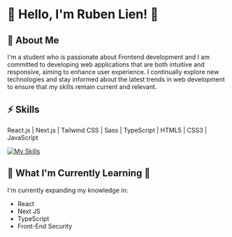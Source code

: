 
# 👋 Hello, I'm Ruben Lien! 🚀
 
## 📝 About Me

I'm a student who is passionate about Frontend development and I am committed to developing web applications that are both intuitive and responsive, aiming to enhance user experience. I continually explore new technologies and stay informed about the latest trends in web development to ensure that my skills remain current and relevant.
## ⚡ Skills 

React.js | Next.js | Tailwind CSS | Sass | TypeScript | HTML5 | CSS3 | JavaScript

[![My Skills](https://skillicons.dev/icons?i=react,nextjs,tailwind,sass,ts,html,css,js&theme=dark)](https://skillicons.dev)

## 🌱 What I'm Currently Learning 🌿

I'm currently expanding my knowledge in:
- React 
- Next JS 
- TypeScript
- Front-End Security 
